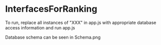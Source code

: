 # InterfacesForRanking

To run, replace all instances of "XXX" in app.js with appropriate database access information and run app.js

Database schema can be seen in Schema.png
